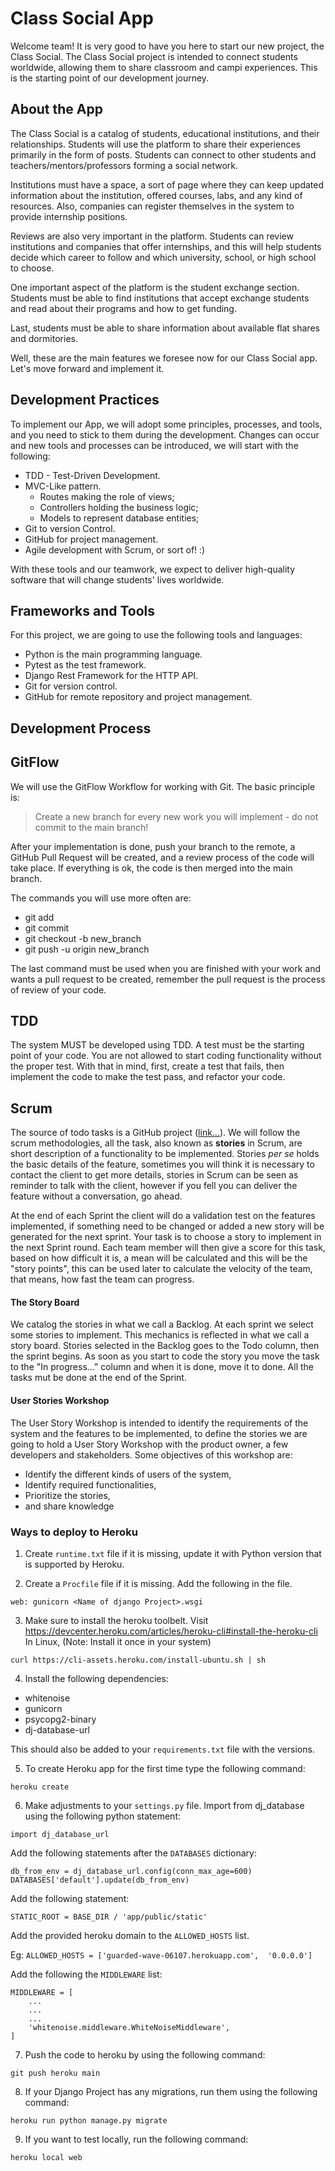 # Class Social App

Welcome team! It is very good to have you here to start our new project, the Class Social. The Class Social project
is intended to connect students worldwide, allowing them to share classroom and campi experiences. This is the
starting point of our development journey.

## About the App

The Class Social is a catalog of students, educational institutions, and their relationships. Students will use the
platform to share their experiences primarily in the form of posts. Students can connect to other students and
teachers/mentors/professors forming a social network.

Institutions must have a space, a sort of page where they can keep updated information about the institution, offered
courses, labs, and any kind of resources. Also, companies can register themselves in the system to provide internship
positions.

Reviews are also very important in the platform. Students can review institutions and companies that offer internships,
and this will help students decide which career to follow and which university, school, or high school to choose.

One important aspect of the platform is the student exchange section. Students must be able to find institutions that
accept exchange students and read about their programs and how to get funding.

Last, students must be able to share information about available flat shares and dormitories.

Well, these are the main features we foresee now for our Class Social app. Let's move forward and implement it.

## Development Practices

To implement our App, we will adopt some principles, processes, and tools, and you need to stick to them during the
development. Changes can occur and new tools and processes can be introduced, we will start with the following:

- TDD - Test-Driven Development.
- MVC-Like pattern.
  - Routes making the role of views;
  - Controllers holding the business logic;
  - Models to represent database entities;
- Git to version Control.
- GitHub for project management.
- Agile development with Scrum, or sort of! :)

With these tools and our teamwork, we expect to deliver high-quality software that will change students' lives
worldwide.

## Frameworks and Tools

For this project, we are going to use the following tools and languages:

- Python is the main programming language.
- Pytest as the test framework.
- Django Rest Framework for the HTTP API.
- Git for version control.
- GitHub for remote repository and project management.


## Development Process

## GitFlow

We will use the GitFlow Workflow for working with Git. The basic principle is:

> Create a new branch for every new work you will implement - do not commit to the main branch!

After your implementation is done, push your branch to the remote, a GitHub Pull Request will be created, and a review
process of the code will take place. If everything is ok, the code is then merged into the main branch.

The commands you will use more often are:

- git add
- git commit
- git checkout -b new_branch
- git push -u origin new_branch

The last command must be used when you are finished with your work and wants a pull request to be created, remember
the pull request is the process of review of your code.

## TDD

The system MUST be developed using TDD. A test must be the starting point of your code. You are not allowed to start
coding functionality without the proper test. With that in mind, first, create a test that fails, then implement the
code to make the test pass, and refactor your code.

## Scrum

The source of todo tasks is a GitHub project ([link...](https://github.com/orgs/dci-python-backend-assignments/projects/1/views/1)).
We will follow the scrum methodologies, all the task, also known as **stories** in Scrum, are short description of a
functionality to be implemented. Stories *per se* holds the basic details of the feature, sometimes you will think it is
necessary to contact the client to get more details, stories in Scrum can be seen as reminder to talk with the client,
however if you fell you can deliver the feature without a conversation, go ahead.

At the end of each Sprint the client will do a validation test on the features implemented, if something need to be
changed or added a new story will be generated for the next sprint. Your task is to choose a story to implement in the
next Sprint round. Each team member will then give a score for this task, based on how difficult it is, a mean will be 
calculated and this will be the "story points", this can be used later to calculate the velocity of the team, 
that means, how fast the team can progress.

#### The Story Board

We catalog the stories in what we call a Backlog. At each sprint we select some stories to implement. This mechanics is
reflected in what we call a story board. Stories selected in the Backlog goes to the Todo column, then the sprint
begins. As soon as you start to code the story you move the task to the "In progress..." column and when it is done, 
move it to done. All the tasks mut be done at the end of the Sprint.

#### User Stories Workshop

The User Story Workshop is intended to identify the requirements of the system and the features to be implemented,
to define the stories we are going to hold a User Story Workshop with the product owner, a few developers and 
stakeholders. Some objectives of this workshop are:

- Identify the different kinds of users of the system,
- Identify required functionalities,
- Prioritize the stories,
- and share knowledge

### Ways to deploy to Heroku

1. Create `runtime.txt` file if it is missing, update it with Python version that is supported by Heroku.

2. Create a `Procfile` file if it is missing. Add the following in the file.

```web: gunicorn <Name of django Project>.wsgi```

3. Make sure to install the heroku toolbelt. Visit https://devcenter.heroku.com/articles/heroku-cli#install-the-heroku-cli
In Linux, (Note: Install it once in your system)

```commandline
curl https://cli-assets.heroku.com/install-ubuntu.sh | sh
```

4. Install the following dependencies:

- whitenoise
- gunicorn
- psycopg2-binary
- dj-database-url

This should also be added to your `requirements.txt` file with the versions.

5. To create Heroku app for the first time type the following command:

```commandline
heroku create
```

6. Make adjustments to your ```settings.py``` file.
Import from dj_database using the following python statement:

```import dj_database_url```

Add the following statements after the `DATABASES` dictionary:

```
db_from_env = dj_database_url.config(conn_max_age=600)
DATABASES['default'].update(db_from_env)
```

Add the following statement:

```STATIC_ROOT = BASE_DIR / 'app/public/static'```

Add the provided heroku domain to the `ALLOWED_HOSTS` list.

Eg: `ALLOWED_HOSTS = ['guarded-wave-06107.herokuapp.com',  '0.0.0.0']`

Add the following the `MIDDLEWARE` list:

```
MIDDLEWARE = [
    ...
    ...
    ...
    'whitenoise.middleware.WhiteNoiseMiddleware',
]
```

7. Push the code to heroku by using the following command:

```commandline
git push heroku main
```

8. If your Django Project has any migrations, run them using the following command:

```commandline
heroku run python manage.py migrate
```

9. If you want to test locally, run the following command:

```commandline
heroku local web
```
